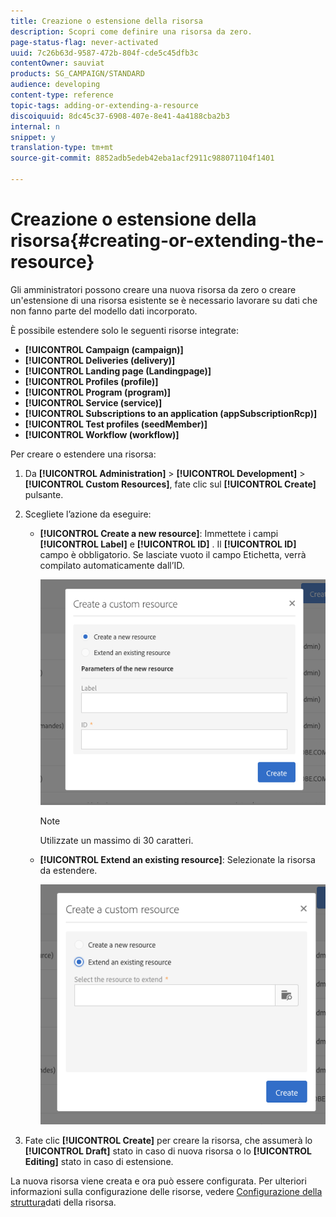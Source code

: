 ```yaml
---
title: Creazione o estensione della risorsa
description: Scopri come definire una risorsa da zero.
page-status-flag: never-activated
uuid: 7c26b63d-9587-472b-804f-cde5c45dfb3c
contentOwner: sauviat
products: SG_CAMPAIGN/STANDARD
audience: developing
content-type: reference
topic-tags: adding-or-extending-a-resource
discoiquuid: 8dc45c37-6908-407e-8e41-4a4188cba2b3
internal: n
snippet: y
translation-type: tm+mt
source-git-commit: 8852adb5edeb42eba1acf2911c988071104f1401

---
```



# Creazione o estensione della risorsa{#creating-or-extending-the-resource}

Gli amministratori possono creare una nuova risorsa da zero o creare un&#39;estensione di una risorsa esistente se è necessario lavorare su dati che non fanno parte del modello dati incorporato.

È possibile estendere solo le seguenti risorse integrate:

* **[!UICONTROL Campaign (campaign)]**
* **[!UICONTROL Deliveries (delivery)]**
* **[!UICONTROL Landing page (Landingpage)]**
* **[!UICONTROL Profiles (profile)]**
* **[!UICONTROL Program (program)]**
* **[!UICONTROL Service (service)]**
* **[!UICONTROL Subscriptions to an application (appSubscriptionRcp)]**
* **[!UICONTROL Test profiles (seedMember)]**
* **[!UICONTROL Workflow (workflow)]**

Per creare o estendere una risorsa:

1. Da **[!UICONTROL Administration]** > **[!UICONTROL Development]** > **[!UICONTROL Custom Resources]**, fate clic sul **[!UICONTROL Create]** pulsante.
1. Scegliete l’azione da eseguire:

   * **[!UICONTROL Create a new resource]**: Immettete i campi **[!UICONTROL Label]** e **[!UICONTROL ID]** . Il **[!UICONTROL ID]** campo è obbligatorio. Se lasciate vuoto il campo Etichetta, verrà compilato automaticamente dall’ID.

      ![](assets/schema_extension_2.png)

      >[!NOTE]
      >
      >Utilizzate un massimo di 30 caratteri.

   * **[!UICONTROL Extend an existing resource]**: Selezionate la risorsa da estendere.

      ![](assets/schema_extension_10.png)

1. Fate clic **[!UICONTROL Create]** per creare la risorsa, che assumerà lo **[!UICONTROL Draft]** stato in caso di nuova risorsa o lo **[!UICONTROL Editing]** stato in caso di estensione.

La nuova risorsa viene creata e ora può essere configurata. Per ulteriori informazioni sulla configurazione delle risorse, vedere [Configurazione della struttura](../../developing/using/configuring-the-resource-s-data-structure.md)dati della risorsa.
